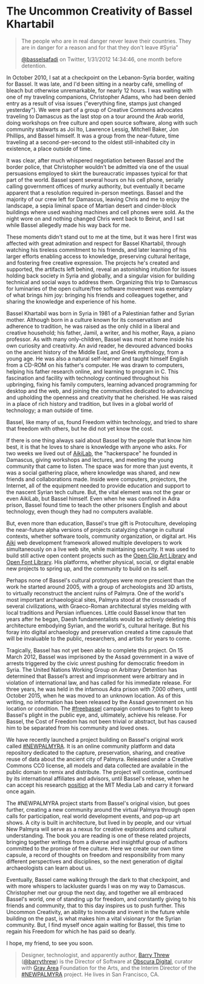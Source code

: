 # The Uncommon Creativity of Bassel Khartabil

> The people who are in real danger never leave their countries. They are in danger for a reason and for that they don't leave #Syria”
>
> [@basselsafadi](https://twitter.com/basselsafadi/status/164355948582932480) on Twitter, 1/31/2012 14:34:46, one month before detention.

In October 2010, I sat at a checkpoint on the Lebanon-Syria border, waiting for Bassel. It was late, and I'd been sitting in a nearby café, smelling of bleach but otherwise unremarkable, for nearly 12 hours. I was waiting with one of my traveling companions, Christopher Adams, who had been denied entry as a result of visa issues ("everything fine, stamps just changed yesterday"). We were part of a group of Creative Commons advocates traveling to Damascus as the last stop on a tour around the Arab world, doing workshops on free culture and open source software, along with such community stalwarts as Joi Ito, Lawrence Lessig, Mitchell Baker, Jon Phillips, and Bassel himself. It was a group from the near-future, time traveling at a second-per-second to the oldest still-inhabited city in existence, a place outside of time.

It was clear, after much whispered negotiation between Bassel and the border police, that Christopher wouldn't be admitted via one of the usual persuasions employed to skirt the bureaucratic impasses typical for that part of the world. Bassel spent several hours on his cell phone, serially calling government offices of murky authority, but eventually it became apparent that a resolution required in-person meetings. Bassel and the majority of our crew left for Damascus, leaving Chris and me to enjoy the landscape, a sepia liminal space of Martian desert and cinder-block buildings where used washing machines and cell phones were sold. As the night wore on and nothing changed Chris went back to Beirut, and I sat while Bassel allegedly made his way back for me.

These moments didn't stand out to me at the time, but it was here I first was affected with great admiration and respect for Bassel Khartabil, through watching his tireless commitment to his friends, and later learning of his larger efforts enabling access to knowledge, preserving cultural heritage, and fostering free creative expression. The projects he's created and supported, the artifacts left behind, reveal an astonishing intuition for issues holding back society in Syria and globally, and a singular vision for building technical and social ways to address them. Organizing this trip to Damascus for luminaries of the open culture/free software movement was exemplary of what brings him joy: bringing his friends and colleagues together, and sharing the knowledge and experience of his home.

Bassel Khartabil was born in Syria in 1981 of a Palestinian father and Syrian mother. Although born in a culture known for its conservatism and adherence to tradition, he was raised as the only child in a liberal and creative household; his father, Jamil, a writer, and his mother, Raya, a piano professor. As with many only-children, Bassel was most at home inside his own curiosity and creativity. An avid reader, he devoured advanced books on the ancient history of the Middle East, and Greek mythology, from a young age. He was also a natural self-learner and taught himself English from a CD-ROM on his father's computer. He was drawn to computers, helping his father research online, and learning to program in C. This fascination and facility with technology continued throughout his upbringing, fixing his family computers, learning advanced programming for desktop and the web, and joining the communities dedicated to advancing and upholding the openness and creativity that he cherished. He was raised in a place of rich history and tradition, but lives in a global world of technology; a man outside of time.

Bassel, like many of us, found Freedom within technology, and tried to share that freedom with others, but he did not yet know the cost.

If there is one thing always said about Bassel by the people that know him best, it is that he loves to share is knowledge with anyone who asks. For two weeks we lived out of [AikiLab](https://wiki.hackerspaces.org/Aiki_lab), the "hackerspace" he founded in Damascus, giving workshops and lectures, and meeting the young community that came to listen. The space was for more than just events, it was a social gathering place, where knowledge was shared, and new friends and collaborations made. Inside were computers, projectors, the Internet, all of the equipment needed to provide education and support to the nascent Syrian tech culture. But, the vital element was not the gear or even AikiLab, but Bassel himself. Even when he was confined in Adra prison, Bassel found time to teach the other prisoners English and about technology, even though they had no computers available.

But, even more than education, Bassel's true gift is Protoculture, developing the near-future alpha versions of projects catalyzing change in cultural contexts, whether software tools, community organization, or digital art. His [Aiki](https://en.wikipedia.org/wiki/Aiki_Framework) web development framework allowed multiple developers to work simultaneously on a live web site, while maintaining security. It was used to build still active open content projects such as the [Open Clip Art Library](https://openclipart.org/) and [Open Font Library](https://fontlibrary.org/). His platforms, whether physical, social, or digital enable new projects to spring up, and the community to build on its self.

Perhaps none of Bassel's cultural prototypes were more prescient than the work he started around 2005, with a group of archeologists and 3D artists, to virtually reconstruct the ancient ruins of Palmyra. One of the world's most important archaeological sites, Palmyra stood at the crossroads of several civilizations, with Graeco-Roman architectural styles melding with local traditions and Persian influences. Little could Bassel know that ten years after he began, Daesh fundamentalists would be actively deleting this architecture embodying Syrian, and the world's, cultural heritage. But his foray into digital archaeology and preservation created a time capsule that will be invaluable to the public, researchers, and artists for years to come.

Tragically, Bassel has not yet been able to complete this project. On 15 March 2012, Bassel was imprisoned by the Assad government in a wave of arrests triggered by the civic unrest pushing for democratic freedom in Syria. The United Nations Working Group on Arbitrary Detention has determined that Bassel’s arrest and imprisonment were arbitrary and in violation of international law, and has called for his immediate release. For three years, he was held in the infamous Adra prison with 7,000 others, until October 2015, when he was moved to an unknown location. As of this writing, no information has been released by the Assad government on his location or condition. The [#freebassel](http://freebassel.org/) campaign continues to fight to keep Bassel's plight in the public eye, and, ultimately, achieve his release. For Bassel, the Cost of Freedom has not been trivial or abstract, but has caused him to be separated from his community and loved ones.

We have recently launched a project building on Bassel's original work called [#NEWPALMYRA](http://newpalmyra.org/). It is an online community platform and data repository dedicated to the capture, preservation, sharing, and creative reuse of data about the ancient city of Palmyra. Released under a Creative Commons CC0 license, all models and data collected are available in the public domain to remix and distribute. The project will continue, continued by its international affiliates and advisors, until Bassel's release, when he can accept his research [position](http://joi.ito.com/weblog/2015/10/22/mit-media-lab-r.html) at the MIT Media Lab and carry it forward once again.

The #NEWPALMYRA project starts from Bassel's original vision, but goes further, creating a new community around the virtual Palmyra through open calls for participation, real world development events, and pop-up art shows. A city is built in architecture, but lived in by people, and our virtual New Palmyra will serve as a nexus for creative explorations and cultural understanding. The book you are reading is one of these related projects, bringing together writings from a diverse and insightful group of authors committed to the promise of free culture. Here we create our own time capsule, a record of thoughts on freedom and responsibility from many different perspectives and disciplines, so the next generation of digital archaeologists can learn about us.

Eventually, Bassel came walking through the dark to that checkpoint, and with more whispers to lackluster guards I was on my way to Damascus. Christopher met our group the next day, and together we all embraced Bassel's world, one of standing up for freedom, and constantly giving to his friends and community, that to this day inspires us to push further. This Uncommon Creativity, an ability to innovate and invent in the future while building on the past, is what makes him a vital visionary for the Syrian community. But, I find myself once again waiting for Bassel, this time to regain his Freedom for which he has paid so dearly.

I hope, my friend, to see you soon.

> Designer, technologist, and apparently author, [Barry Threw](http://www.barrythrew.com/) ([@barrythrew](https://twitter.com/barrythrew)) is the Director of Software at [Obscura Digital](http://www.obscuradigital.com/), curator with [Gray Area](http://www.grayarea.org/) Foundation for the Arts, and the Interim Director of the [#NEWPALMYRA]() project. He lives in San Francisco, CA.
